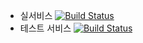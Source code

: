 * 실서비스 [![Build Status](https://travis-ci.com/parti-coop/parti_home.svg?branch=master)](https://travis-ci.com/parti-coop/parti_home)
* 테스트 서비스 [![Build Status](https://travis-ci.com/parti-coop/parti_home.svg?branch=dev)](https://travis-ci.com/parti-coop/parti_home)